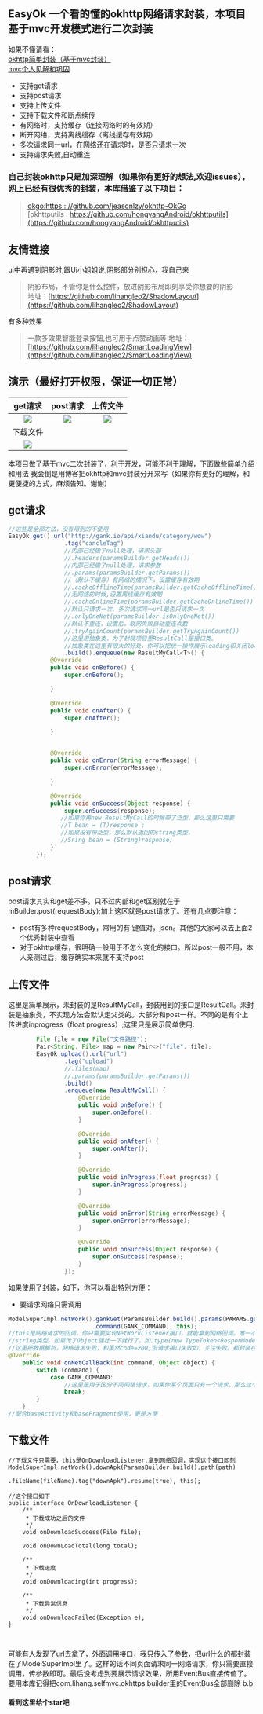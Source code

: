 ## EasyOk 一个看的懂的okhttp网络请求封装，本项目基于mvc开发模式进行二次封装
如果不懂请看：  
[okhttp简单封装（基于mvc封装）](https://blog.csdn.net/leol_2/article/details/98585624)  
[mvc个人见解和巩固](https://blog.csdn.net/leol_2/article/details/97895043)

* 支持get请求
* 支持post请求
* 支持上传文件 
* 支持下载文件和断点续传  
* 有网络时，支持缓存（连接网络时的有效期）
* 断开网络，支持离线缓存（离线缓存有效期） 
* 多次请求同一url，在网络还在请求时，是否只请求一次
* 支持请求失败,自动重连

### 自己封装okhttp只是加深理解（如果你有更好的想法,欢迎issues），网上已经有很优秀的封装，本库借鉴了以下项目：
>  [okgo:https : //github.com/jeasonlzy/okhttp-OkGo](https://github.com/jeasonlzy/okhttp-OkGo)  
[okhttputils : https://github.com/hongyangAndroid/okhttputils](https://github.com/hongyangAndroid/okhttputils) 

## 友情链接
ui中再遇到阴影时,跟Ui小姐姐说,阴影部分别担心，我自己来
> 阴影布局，不管你是什么控件，放进阴影布局即刻享受你想要的阴影  
地址：[https://github.com/lihangleo2/ShadowLayout](https://github.com/lihangleo2/ShadowLayout)

有多种效果
> 一款多效果智能登录按钮,也可用于点赞动画等
地址：[https://github.com/lihangleo2/SmartLoadingView](https://github.com/lihangleo2/SmartLoadingView)

## 演示（最好打开权限，保证一切正常）
|get请求|post请求|上传文件|
|:---:|:---:|:---:|
|![](https://github.com/lihangleo2/EasyOk/blob/master/get.gif)|![](https://github.com/lihangleo2/EasyOk/blob/master/post.gif)|![](https://github.com/lihangleo2/EasyOk/blob/master/upload.gif)
|下载文件|
|![](https://github.com/lihangleo2/EasyOk/blob/master/download.gif)|

本项目做了基于mvc二次封装了，利于开发，可能不利于理解，下面做些简单介绍和用法
我会倒是用博客把okhttp和mvc封装分开来写（如果你有更好的理解，和更便捷的方式，麻烦告知。谢谢）

## get请求
```java
//这些是全部方法，没有用到的不使用
EasyOk.get().url("http://gank.io/api/xiandu/category/wow")
                .tag("cancleTag")
                //内部已经做了null处理，请求头部
                //.headers(paramsBuilder.getHeads())
                //内部已经做了null处理，请求参数
                //.params(paramsBuilder.getParams())
                //（默认不缓存）有网络的情况下，设置缓存有效期
                //.cacheOfflineTime(paramsBuilder.getCacheOfflineTime())
                //无网络的时候,设置离线缓存有效期
                //.cacheOnlineTime(paramsBuilder.getCacheOnlineTime())
                //默认只请求一次，多次请求同一url是否只请求一次
                //.onlyOneNet(paramsBuilder.isOnlyOneNet())
                //默认不重连，设置后，联网失败自动重连次数
                //.tryAgainCount(paramsBuilder.getTryAgainCount())
                //这里用抽象类，为了封装项目里ResultCall是接口类。
                //抽象类在这里有很大的好处，你可以把统一操作展示loading和关闭loading放在before和after里。如果不需要重写，甚至都不用实现方法，他会走super里的。
                .build().enqueue(new ResultMyCall<T>() {
            @Override
            public void onBefore() {
                super.onBefore();

            }

            @Override
            public void onAfter() {
                super.onAfter();

            }


            @Override
            public void onError(String errorMessage) {
                super.onError(errorMessage);

            }

            @Override
            public void onSuccess(Object response) {
                super.onSuccess(response);
               //如果你再new ResultMyCall的时候带了泛型，那么这里只需要
               //T bean = (T)response ;
               //如果没有带泛型，那么默认返回的string类型，
               //Sring bean = (String)response;
            }
        });

```

## post请求
post请求其实和get差不多。只不过内部和get区别就在于 mBuilder.post(requestBody);加上这区就是post请求了。还有几点要注意：
* post有多种requestBody，常用的有 键值对，json。其他的大家可以去上面2个优秀封装中查看
* 对于okhttp缓存，很明确一般用于不怎么变化的接口。所以post一般不用，本人亲测过后，缓存确实本来就不支持post



## 上传文件
这里是简单展示，未封装的是ResultMyCall，封装用到的接口是ResultCall。未封装是抽象类，不实现方法会默认走父类的。大部分和post一样。不同的是有个上传进度inprogress（float progress）;这里只是展示简单使用:
```java
        File file = new File("文件路径");
        Pair<String, File> map = new Pair<>("file", file);
        EasyOk.upload().url("url")
                .tag("upload")
                //.files(map)
                //.params(paramsBuilder.getParams())
                .build()
                .enqueue(new ResultMyCall() {
                    @Override
                    public void onBefore() {
                        super.onBefore();
                    }

                    @Override
                    public void onAfter() {
                        super.onAfter();
                    }

                    @Override
                    public void inProgress(float progress) {
                        super.inProgress(progress);
                    }

                    @Override
                    public void onError(String errorMessage) {
                        super.onError(errorMessage);
                    }

                    @Override
                    public void onSuccess(Object response) {
                        super.onSuccess(response);
                    }
                });

```

如果使用了封装，如下，你可以看出特别方便：
* 要请求网络只需调用
```java
ModelSuperImpl.netWork().gankGet(ParamsBuilder.build().params(PARAMS.gank("android"))
                        .command(GANK_COMMAND), this);
//this是网络请求的回调，你只需要实现NetWorkListener接口，就能拿到网络回调。唯一不同的是这里要解析的类型要通过.type带进去，如果不传那么回到就是
//string类型。如果传了Object强壮一下就行了。如.type(new TypeToken<ResponModel<User>>() {}.getType()),具体看我博客
//这里把数据解析，网络请求失败，和虽然code=200,但请求接口失败如，关注失败。都封装在ModelBase里。如果不重写会走父类默认方法，要重写具体看博客
@Override
    public void onNetCallBack(int command, Object object) {
        switch (command) {
            case GANK_COMMAND:
                //这里是用于区分不同网络请求，如果你某个页面只有一个请求，那么这个指令可以忽略，请求的时候.command也可以忽略
                break;
        }
    }
//配合baseActivity和baseFragment使用，更是方便
```

## 下载文件
```jave
//下载文件只需要，this是OnDownloadListener,拿到网络回调，实现这个接口即刻
ModelSuperImpl.netWork().downApk(ParamsBuilder.build().path(path)
                        .fileName(fileName).tag("downApk").resume(true), this);

//这个接口如下
public interface OnDownloadListener {
    /**
     * 下载成功之后的文件
     */
    void onDownloadSuccess(File file);

    void onDownLoadTotal(long total);

    /**
     * 下载进度
     */
    void onDownloading(int progress);

    /**
     * 下载异常信息
     */
    void onDownloadFailed(Exception e);
}
                        
                        
```

可能有人发现了url去拿了，外面调用接口，我只传入了参数，把url什么的都封装在了ModelSuperImpl里了。这样的话不同页面请求同一网络请求，你只需要直接调用，传参数即可。最后没考虑到要展示请求效果，所用EventBus直接传值了。要用本库记得把com.lihang.selfmvc.okhttps.builder里的EventBus全部删除 b.b
#### 看到这里给个star吧


